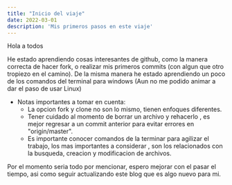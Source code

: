 ```yaml
---
title: "Inicio del viaje"
date: 2022-03-01
description: 'Mis primeros pasos en este viaje'
---
```


Hola a todos 

He estado aprendiendo cosas interesantes de github, como la manera correcta de hacer fork, o realizar mis primeros commits 
(con algun que otro tropiezo en el camino). De la misma manera he estado aprendiendo un poco de los comandos del terminal para windows (Aun no me podido
animar a dar el paso de usar Linux)

* Notas importantes a tomar en cuenta:
    - La opcion fork y clone no son lo mismo, tienen enfoques diferentes.
    - Tener cuidado al momento de borrar un archivo y rehacerlo , es mejor regresar a un commit anterior para evitar errores en "origin/master".
    - Es importante conocer comandos de la terminar para agilizar el trabajo, los mas importantes a considerar , son los relacionados con la busqueda, creacion y          modificacion de archivos.

Por el momento seria todo por mencionar, espero mejorar con el pasar el tiempo, asi como seguir actualizando este blog que es algo nuevo para mi.
